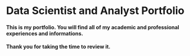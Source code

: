 # Data Scientist and Analyst Portfolio

#### This is my portfolio. You will find all of my academic and professional experiences and informations.

#### Thank you for taking the time to review it.
